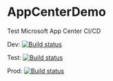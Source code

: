 # AppCenterDemo
Test Microsoft App Center CI/CD


Dev: 
[![Build status](https://build.appcenter.ms/v0.1/apps/204442f7-7bdc-4979-ab50-d38150ccd92e/branches/dev/badge)](https://appcenter.ms)

Test:
[![Build status](https://build.appcenter.ms/v0.1/apps/204442f7-7bdc-4979-ab50-d38150ccd92e/branches/test/badge)](https://appcenter.ms)

Prod:
[![Build status](https://build.appcenter.ms/v0.1/apps/204442f7-7bdc-4979-ab50-d38150ccd92e/branches/main/badge)](https://appcenter.ms)
